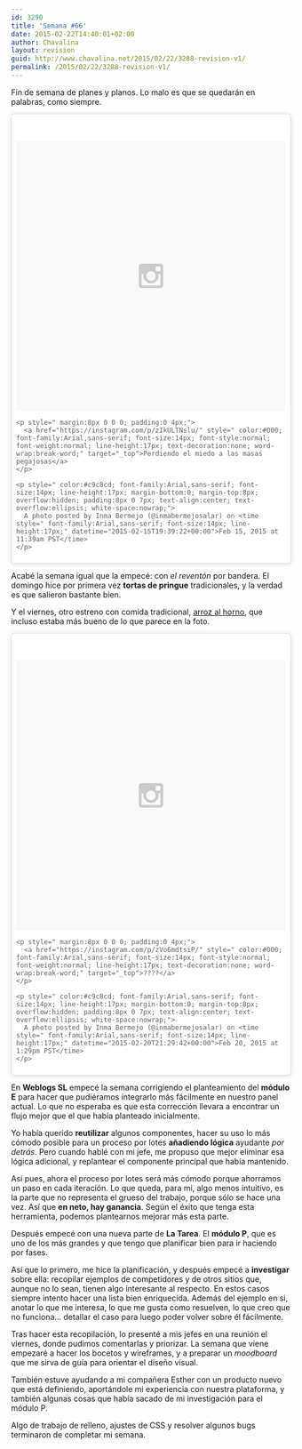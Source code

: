 ```yaml
---
id: 3290
title: 'Semana #66'
date: 2015-02-22T14:40:01+02:00
author: Chavalina
layout: revision
guid: http://www.chavalina.net/2015/02/22/3288-revision-v1/
permalink: /2015/02/22/3288-revision-v1/
---
```

Fin de semana de planes y planos. Lo malo es que se quedarán en palabras, como siempre.

<blockquote class="instagram-media" data-instgrm-captioned data-instgrm-version="4" style=" background:#FFF; border:0; border-radius:3px; box-shadow:0 0 1px 0 rgba(0,0,0,0.5),0 1px 10px 0 rgba(0,0,0,0.15); margin: 1px; max-width:658px; padding:0; width:99.375%; width:-webkit-calc(100% - 2px); width:calc(100% - 2px);">
  <div style="padding:8px;">
    <div style=" background:#F8F8F8; line-height:0; margin-top:40px; padding:50% 0; text-align:center; width:100%;">
      <div style=" background:url(data:image/png;base64,iVBORw0KGgoAAAANSUhEUgAAACwAAAAsCAMAAAApWqozAAAAGFBMVEUiIiI9PT0eHh4gIB4hIBkcHBwcHBwcHBydr+JQAAAACHRSTlMABA4YHyQsM5jtaMwAAADfSURBVDjL7ZVBEgMhCAQBAf//42xcNbpAqakcM0ftUmFAAIBE81IqBJdS3lS6zs3bIpB9WED3YYXFPmHRfT8sgyrCP1x8uEUxLMzNWElFOYCV6mHWWwMzdPEKHlhLw7NWJqkHc4uIZphavDzA2JPzUDsBZziNae2S6owH8xPmX8G7zzgKEOPUoYHvGz1TBCxMkd3kwNVbU0gKHkx+iZILf77IofhrY1nYFnB/lQPb79drWOyJVa/DAvg9B/rLB4cC+Nqgdz/TvBbBnr6GBReqn/nRmDgaQEej7WhonozjF+Y2I/fZou/qAAAAAElFTkSuQmCC); display:block; height:44px; margin:0 auto -44px; position:relative; top:-22px; width:44px;">
      </div>
    </div>
    
    <p style=" margin:8px 0 0 0; padding:0 4px;">
      <a href="https://instagram.com/p/zIkULTNslu/" style=" color:#000; font-family:Arial,sans-serif; font-size:14px; font-style:normal; font-weight:normal; line-height:17px; text-decoration:none; word-wrap:break-word;" target="_top">Perdiendo el miedo a las masas pegajosas</a>
    </p>
    
    <p style=" color:#c9c8cd; font-family:Arial,sans-serif; font-size:14px; line-height:17px; margin-bottom:0; margin-top:8px; overflow:hidden; padding:8px 0 7px; text-align:center; text-overflow:ellipsis; white-space:nowrap;">
      A photo posted by Inma Bermejo (@inmabermejosalar) on <time style=" font-family:Arial,sans-serif; font-size:14px; line-height:17px;" datetime="2015-02-15T19:39:22+00:00">Feb 15, 2015 at 11:39am PST</time>
    </p>
  </div>
</blockquote>

Acabé la semana igual que la empecé: con _el reventón_ por bandera. El domingo hice por primera vez **tortas de pringue** tradicionales, y la verdad es que salieron bastante bien. 

Y el viernes, otro estreno con comida tradicional, [arroz al horno](http://www.directoalpaladar.com/recetas-de-arroces/receta-tradicional-de-arroz-al-horno), que incluso estaba más bueno de lo que parece en la foto.

<blockquote class="instagram-media" data-instgrm-captioned data-instgrm-version="4" style=" background:#FFF; border:0; border-radius:3px; box-shadow:0 0 1px 0 rgba(0,0,0,0.5),0 1px 10px 0 rgba(0,0,0,0.15); margin: 1px; max-width:658px; padding:0; width:99.375%; width:-webkit-calc(100% - 2px); width:calc(100% - 2px);">
  <div style="padding:8px;">
    <div style=" background:#F8F8F8; line-height:0; margin-top:40px; padding:50% 0; text-align:center; width:100%;">
      <div style=" background:url(data:image/png;base64,iVBORw0KGgoAAAANSUhEUgAAACwAAAAsCAMAAAApWqozAAAAGFBMVEUiIiI9PT0eHh4gIB4hIBkcHBwcHBwcHBydr+JQAAAACHRSTlMABA4YHyQsM5jtaMwAAADfSURBVDjL7ZVBEgMhCAQBAf//42xcNbpAqakcM0ftUmFAAIBE81IqBJdS3lS6zs3bIpB9WED3YYXFPmHRfT8sgyrCP1x8uEUxLMzNWElFOYCV6mHWWwMzdPEKHlhLw7NWJqkHc4uIZphavDzA2JPzUDsBZziNae2S6owH8xPmX8G7zzgKEOPUoYHvGz1TBCxMkd3kwNVbU0gKHkx+iZILf77IofhrY1nYFnB/lQPb79drWOyJVa/DAvg9B/rLB4cC+Nqgdz/TvBbBnr6GBReqn/nRmDgaQEej7WhonozjF+Y2I/fZou/qAAAAAElFTkSuQmCC); display:block; height:44px; margin:0 auto -44px; position:relative; top:-22px; width:44px;">
      </div>
    </div>
    
    <p style=" margin:8px 0 0 0; padding:0 4px;">
      <a href="https://instagram.com/p/zVo6mdtsiP/" style=" color:#000; font-family:Arial,sans-serif; font-size:14px; font-style:normal; font-weight:normal; line-height:17px; text-decoration:none; word-wrap:break-word;" target="_top">????</a>
    </p>
    
    <p style=" color:#c9c8cd; font-family:Arial,sans-serif; font-size:14px; line-height:17px; margin-bottom:0; margin-top:8px; overflow:hidden; padding:8px 0 7px; text-align:center; text-overflow:ellipsis; white-space:nowrap;">
      A photo posted by Inma Bermejo (@inmabermejosalar) on <time style=" font-family:Arial,sans-serif; font-size:14px; line-height:17px;" datetime="2015-02-20T21:29:42+00:00">Feb 20, 2015 at 1:29pm PST</time>
    </p>
  </div>
</blockquote>

En **Weblogs SL** empecé la semana corrigiendo el planteamiento del **módulo E** para hacer que pudiéramos integrarlo más fácilmente en nuestro panel actual. Lo que no esperaba es que esta corrección llevara a encontrar un flujo mejor que el que había planteado inicialmente.

Yo había querido **reutilizar** algunos componentes, hacer su uso lo más cómodo posible para un proceso por lotes **añadiendo lógica** ayudante _por detrás_. Pero cuando hablé con mi jefe, me propuso que mejor eliminar esa lógica adicional, y replantear el componente principal que había mantenido. 

Asi pues, ahora el proceso por lotes será más cómodo porque ahorramos un paso en cada iteración. Lo que queda, para mi, algo menos intuitivo, es la parte que no representa el grueso del trabajo, porque sólo se hace una vez. Así que **en neto, hay ganancia**. Según el éxito que tenga esta herramienta, podemos plantearnos mejorar más esta parte.

Después empecé con una nueva parte de **La Tarea**. El **módulo P**, que es uno de los más grandes y que tengo que planificar bien para ir haciendo por fases. 

Así que lo primero, me hice la planificación, y después empecé a **investigar** sobre ella: recopilar ejemplos de competidores y de otros sitios que, aunque no lo sean, tienen algo interesante al respecto. En estos casos siempre intento hacer una lista bien enriquecida. Además del ejemplo en si, anotar lo que me interesa, lo que me gusta como resuelven, lo que creo que no funciona&#8230; detallar el caso para luego poder volver sobre él fácilmente.

Tras hacer esta recopilación, lo presenté a mis jefes en una reunión el viernes, donde pudimos comentarlas y priorizar. La semana que viene empezaré a hacer los bocetos y wireframes, y a preparar un _moodboard_ que me sirva de guía para orientar el diseño visual.

También estuve ayudando a mi compañera Esther con un producto nuevo que está definiendo, aportándole mi experiencia con nuestra plataforma, y también algunas cosas que había sacado de mi investigación para el módulo P.

Algo de trabajo de relleno, ajustes de CSS y resolver algunos bugs terminaron de completar mi semana.